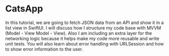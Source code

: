 # CatsApp
In this tutorial, we are going to fetch JSON data from an API and show it in a list view in SwiftUI. I will discuss how I structure my code base with MVVM (Model - View Model - View). Also I am including an extra layer for the networking logic because it helps make my code more reusable and write unit tests. You will also learn about error handling  with URLSession and how to show error information to the user. 
